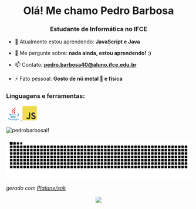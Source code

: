 <h1 align="center">Olá! Me chamo Pedro Barbosa</h1>
<h3 align="center">Estudante de Informática no IFCE</h3>


- 🌱 Atualmente estou aprendendo: **JavaScript e Java**

- 💬 Me pergunte sobre: **nada ainda, estou aprendendo! :)**

- 📫 Contato: **pedro.barbosa40@aluno.ifce.edu.br**

- ⚡ Fato pessoal: **Gosto de nü metal 🤘 e física**



<h3 align="left">Linguagens e ferramentas:</h3>
<p align="left"> <a href="https://www.java.com" target="_blank" rel="noreferrer"> <img src="https://raw.githubusercontent.com/devicons/devicon/master/icons/java/java-original.svg" alt="java" width="40" height="40"/> </a> <a href="https://developer.mozilla.org/en-US/docs/Web/JavaScript" target="_blank" rel="noreferrer"> <img src="https://raw.githubusercontent.com/devicons/devicon/master/icons/javascript/javascript-original.svg" alt="javascript" width="40" height="40"/> </a> </p>

<p><img align="center" src="https://github-readme-streak-stats.herokuapp.com/?user=pedrobarbosaif&theme=dark" alt="pedrobarbosaif" /></p>




<picture>
  <source media="(prefers-color-scheme: dark)" srcset="https://raw.githubusercontent.com/PedroBarbosaIF/PedroBarbosaIF/output/github-contribution-grid-snake-dark.svg">
  <img alt="github contribution grid snake animation" src="https://raw.githubusercontent.com/PedroBarbosaIF/PedroBarbosaIF/output/github-contribution-grid-snake-dark.svg">
</picture>

_gerado com [Platane/snk](https://github.com/Platane/snk)_

<p align="center"><img width="21%" align="center" src="https://profile-counter.glitch.me/PedroBarbosaIF/count.svg" /></p> 


